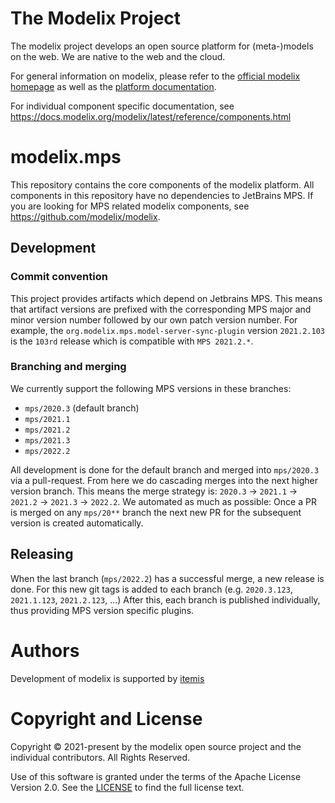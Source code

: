 # The Modelix Project

The modelix project develops an open source platform for (meta-)models on the web. 
We are native to the web and the cloud.

For general information on modelix, please refer to the [official modelix homepage](https://modelix.org) as well as the [platform documentation](https://docs.modelix.org).

For individual component specific documentation, see https://docs.modelix.org/modelix/latest/reference/components.html


# modelix.mps

This repository contains the core components of the modelix platform.
All components in this repository have no dependencies to JetBrains MPS.
If you are looking for MPS related modelix components, see https://github.com/modelix/modelix.


## Development

### Commit convention

This project provides artifacts which depend on Jetbrains MPS.
This means that artifact versions are prefixed with the corresponding MPS major and minor version number followed by our own patch version number. 
For example, the `org.modelix.mps.model-server-sync-plugin` version `2021.2.103` is the `103rd` release which is compatible with `MPS 2021.2.*`.


### Branching and merging

We currently support the following MPS versions in these branches:
* `mps/2020.3` (default branch) 
* `mps/2021.1`
* `mps/2021.2`
* `mps/2021.3`
* `mps/2022.2`

All development is done for the default branch and merged into `mps/2020.3` via a pull-request.
From here we do cascading merges into the next higher version branch.
This means the merge strategy is: `2020.3` -> `2021.1` -> `2021.2` -> `2021.3` -> `2022.2`.
We automated as much as possible: Once a PR is merged on any `mps/20**` branch the next new PR for the subsequent version is created automatically.


## Releasing

When the last branch (`mps/2022.2`) has a successful merge, a new release is done.
For this new git tags is added to each branch (e.g. `2020.3.123`, `2021.1.123`, `2021.2.123`, ...)
After this, each branch is published individually, thus providing MPS version specific plugins.


# Authors

Development of modelix is supported by [itemis](https://itemis.com)


# Copyright and License

Copyright © 2021-present by the modelix open source project and the individual contributors. All Rights Reserved.

Use of this software is granted under the terms of the Apache License Version 2.0.
See the [LICENSE](LICENSE) to find the full license text.
